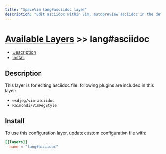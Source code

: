 ```yaml
---
title: "SpaceVim lang#asciidoc layer"
description: "Edit asciidoc within vim, autopreview asciidoc in the default browser, with this layer you can also format asciidoc file."
---
```


# [Available Layers](../../) >> lang#asciidoc

<!-- vim-markdown-toc GFM -->

- [Description](#description)
- [Install](#install)

<!-- vim-markdown-toc -->

## Description

This layer is for editing asciidoc file. following plugins are included in this layer:

- `wsdjeg/vim-asciidoc`
- `Raimondi/VimRegStyle`

## Install

To use this configuration layer, update custom configuration file with:

```toml
[[layers]]
  name = "lang#asciidoc"
```
